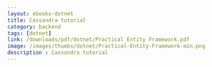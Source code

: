```yaml
---
layout: ebooks-dotnet
title: Cassandra tutorial
category: backend
tags: [dotnet]
link: /downloads/pdf/dotnet/Practical Entity Framework.pdf 
image: /images/thumbs/dotnet/Practical-Entity-Framework-min.png
description : Cassandra tutorial 
---
```












